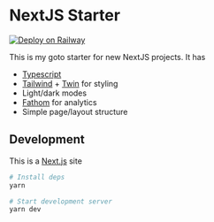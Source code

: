 # NextJS Starter

[![Deploy on Railway](https://railway.app/button.svg)](https://railway.app/new?template=https%3A%2F%2Fgithub.com%2Fcoffee-cup%2Fnext-starter)

This is my goto starter for new NextJS projects. It has

- [Typescript](https://www.typescriptlang.org/)
- [Tailwind](https://tailwindcss.com/) + [Twin](https://github.com/ben-rogerson/twin.macro) for styling
- Light/dark modes
- [Fathom](https://usefathom.com/) for analytics
- Simple page/layout structure

## Development

This is a [Next.js](https://nextjs.org/) site

```bash
# Install deps
yarn

# Start development server
yarn dev
```
